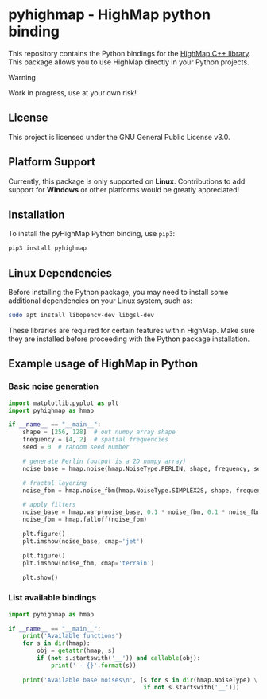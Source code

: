 # pyhighmap - HighMap python binding

This repository contains the Python bindings for the [HighMap C++
library](https://github.com/otto-link/HighMap). This package allows
you to use HighMap directly in your Python projects.

>[!WARNING] 
> Work in progress, use at your own risk!

## License

This project is licensed under the GNU General Public License v3.0.

## Platform Support

Currently, this package is only supported on **Linux**. Contributions
to add support for **Windows** or other platforms would be greatly
appreciated!

## Installation

To install the pyHighMap Python binding, use `pip3`:

```bash
pip3 install pyhighmap
```

## Linux Dependencies

Before installing the Python package, you may need to install some
additional dependencies on your Linux system, such as:

```bash
sudo apt install libopencv-dev libgsl-dev
```

These libraries are required for certain features within HighMap. Make
sure they are installed before proceeding with the Python package
installation.

## Example usage of HighMap in Python

### Basic noise generation

```python
import matplotlib.pyplot as plt
import pyhighmap as hmap

if __name__ == "__main__":
    shape = [256, 128]  # out numpy array shape
    frequency = [4, 2]  # spatial frequencies
    seed = 0  # random seed number

    # generate Perlin (output is a 2D numpy array)
    noise_base = hmap.noise(hmap.NoiseType.PERLIN, shape, frequency, seed)

    # fractal layering
    noise_fbm = hmap.noise_fbm(hmap.NoiseType.SIMPLEX2S, shape, frequency, seed)

    # apply filters
    noise_base = hmap.warp(noise_base, 0.1 * noise_fbm, 0.1 * noise_fbm)
    noise_fbm = hmap.falloff(noise_fbm)

    plt.figure()
    plt.imshow(noise_base, cmap='jet')

    plt.figure()
    plt.imshow(noise_fbm, cmap='terrain')

    plt.show()
```

### List available bindings

```python
import pyhighmap as hmap

if __name__ == "__main__":
    print('Available functions')
    for s in dir(hmap):
        obj = getattr(hmap, s)
        if (not s.startswith('__')) and callable(obj):
            print(' - {}'.format(s))

    print('Available base noises\n', [s for s in dir(hmap.NoiseType) \
                                      if not s.startswith('__')])
```
